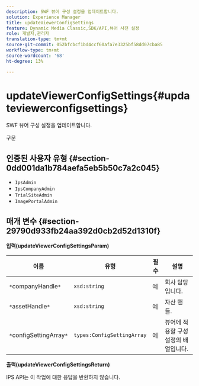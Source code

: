 ```yaml
---
description: SWF 뷰어 구성 설정을 업데이트합니다.
solution: Experience Manager
title: updateViewerConfigSettings
feature: Dynamic Media Classic,SDK/API,뷰어 사전 설정
role: 개발자,관리자
translation-type: tm+mt
source-git-commit: 052bfcbcf1bd4ccf60afa7e3325bf58dd07cba85
workflow-type: tm+mt
source-wordcount: '68'
ht-degree: 13%

---
```



# updateViewerConfigSettings{#updateviewerconfigsettings}

SWF 뷰어 구성 설정을 업데이트합니다.

구문

## 인증된 사용자 유형 {#section-0dd001da1b784aefa5eb5b50c7a2c045}

* `IpsAdmin`
* `IpsCompanyAdmin`
* `TrialSiteAdmin`
* `ImagePortalAdmin`

## 매개 변수 {#section-29790d933fb24aa392d0cb2d52d1310f}

**입력(updateViewerConfigSettingsParam)**

| 이름 | 유형 | 필수 | 설명 |
|---|---|---|---|
| `*`companyHandle`*` | `xsd:string` | 예 | 회사 담당입니다. |
| `*`assetHandle`*` | `xsd:string` | 예 | 자산 핸들. |
| `*`configSettingArray`*` | `types:ConfigSettingArray` | 예 | 뷰어에 적용할 구성 설정의 배열입니다. |

**출력(updateViewerConfigSettingsReturn)**

IPS API는 이 작업에 대한 응답을 반환하지 않습니다.
